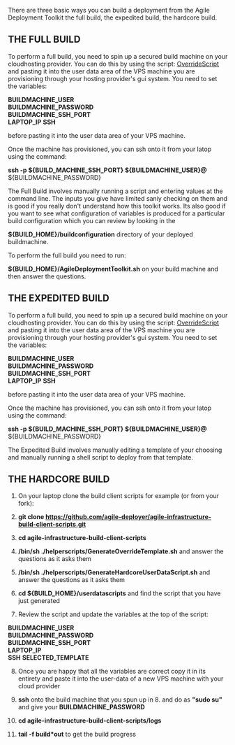 There are three basic ways you can build a deployment from the Agile Deployment Toolkit the full build, the expedited build, the hardcore build.

## THE FULL BUILD

To perform a full build, you need to spin up a secured build machine on your cloudhosting provider. You can do this by using the script: [OverrideScript](https://github.com/agile-deployer/agile-infrastructure-build-client-scripts/blob/master/templatedconfigurations/templateoverrides/OverrideScript.sh) and pasting it into the user data area of the VPS machine you are provisioning through your hosting provider's gui system. You need to set the variables:

**BUILDMACHINE_USER**   
**BUILDMACHINE_PASSWORD**  
**BUILDMACHINE_SSH_PORT**  
**LAPTOP_IP**
**SSH**

before pasting it into the user data area of your VPS machine.

Once the machine has provisioned, you can ssh onto it from your latop using the command:

**ssh -p ${BUILD_MACHINE_SSH_PORT} ${BUILDMACHINE_USER}@<build-machine-ip>**
<enter> ${BUILDMACHINE_PASSWORD}
  
The Full Build involves manually running a script and entering values at the command line. The inputs you give have limited saniy checking on them and is good if you really don't understand how this toolkit works.  Its also good if you want to see what configuration of variables is produced for a particular build configuration which you can review by looking in the 
  
  **${BUILD_HOME}/buildconfiguration**  directory of your deployed buildmachine.

To perform the full build you need to run:
  
  **${BUILD_HOME}/AgileDeploymentToolkit.sh** on your build machine and then answer the questions.
  
## THE EXPEDITED BUILD
 
  To perform a full build, you need to spin up a secured build machine on your cloudhosting provider. You can do this by using the script: [OverrideScript](https://github.com/agile-deployer/agile-infrastructure-build-client-scripts/blob/master/templatedconfigurations/templateoverrides/OverrideScript.sh) and pasting it into the user data area of the VPS machine you are provisioning through your hosting provider's gui system. You need to set the variables:

**BUILDMACHINE_USER**   
**BUILDMACHINE_PASSWORD**  
**BUILDMACHINE_SSH_PORT**  
**LAPTOP_IP**
**SSH**

before pasting it into the user data area of your VPS machine.

Once the machine has provisioned, you can ssh onto it from your latop using the command:

**ssh -p ${BUILD_MACHINE_SSH_PORT} ${BUILDMACHINE_USER}@<build-machine-ip>**
<enter> ${BUILDMACHINE_PASSWORD}
  
The Expedited Build involves manually editing a template of your choosing and manually running a shell script to deploy from that template.

## THE HARDCORE BUILD
  
  1. On your laptop clone the build client scripts for example (or from your fork):
  
  2. **git clone https://github.com/agile-deployer/agile-infrastructure-build-client-scripts.git**
  
  3. **cd agile-infrastructure-build-client-scripts**
  
  4. **/bin/sh ./helperscripts/GenerateOverrideTemplate.sh** and answer the questions as it asks them 
  
  5. **/bin/sh ./helperscripts/GenerateHardcoreUserDataScript.sh** and answer the questions as it asks them
  
  6. **cd ${BUILD_HOME}/userdatascripts** and find the script that you have just generated
  
  7. Review the script and update the variables at the top of the script:
  
  **BUILDMACHINE_USER**  
**BUILDMACHINE_PASSWORD**  
**BUILDMACHINE_SSH_PORT**  
**LAPTOP_IP**  
**SSH**
**SELECTED_TEMPLATE**
  
  8. Once you are happy that all the variables are correct copy it in its entirety and paste it into the user-data of a new VPS machine with your cloud provider
  
  9. **ssh** onto the build machine that you spun up in 8. and do as **"sudo su"** and give your **BUILDMACHINE_PASSWORD**
  
  10. **cd agile-infrastructure-build-client-scripts/logs**
  
  11. **tail -f build*out** to get the build progress
